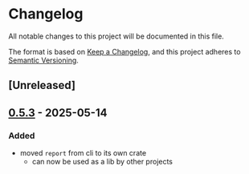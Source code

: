 # Changelog

All notable changes to this project will be documented in this file.

The format is based on [Keep a Changelog](https://keepachangelog.com/en/1.0.0/),
and this project adheres to [Semantic Versioning](https://semver.org/spec/v2.0.0.html).

## [Unreleased]

## [0.5.3](https://github.com/flashbots/contender/releases/tag/contender_report-v0.5.3) - 2025-05-14

### Added

- moved `report` from cli to its own crate
  - can now be used as a lib by other projects
